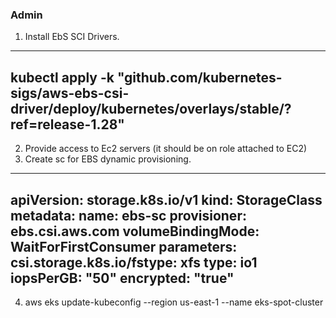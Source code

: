 ### Admin

1. Install EbS SCI Drivers.
---
kubectl apply -k "github.com/kubernetes-sigs/aws-ebs-csi-driver/deploy/kubernetes/overlays/stable/?ref=release-1.28"
---
2. Provide access to Ec2 servers (it should be on role attached to EC2)
3. Create sc for EBS dynamic provisioning.
---
apiVersion: storage.k8s.io/v1
kind: StorageClass
metadata:
  name: ebs-sc
provisioner: ebs.csi.aws.com
volumeBindingMode: WaitForFirstConsumer
parameters:
  csi.storage.k8s.io/fstype: xfs
  type: io1
  iopsPerGB: "50"
  encrypted: "true"
---
4. aws eks update-kubeconfig --region us-east-1 --name eks-spot-cluster
